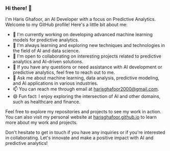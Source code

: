 ### Hi there! 👋

I'm Haris Ghafoor, an AI Developer with a focus on Predictive Analytics. Welcome to my GitHub profile! Here's a little bit about me:

- 🔭 I'm currently working on developing advanced machine learning models for predictive analytics.
- 🌱 I'm always learning and exploring new techniques and technologies in the field of AI and data science.
- 👯 I'm open to collaborating on interesting projects related to predictive analytics and AI-driven solutions.
- 🤔 If you have any questions or need assistance with AI development or predictive analytics, feel free to reach out to me.
- 💬 Ask me about machine learning, data analysis, predictive modeling, and AI applications in various industries.
- 📫 You can reach me through email at [harisghafoor2000@gmail.com](mailto:harisghafoor2000@gmail.com).
- 😄 Fun fact: I enjoy exploring the intersection of AI and other domains, such as healthcare and finance.

Feel free to explore my repositories and projects to see my work in action. You can also visit my personal website at [harisghafoor.github.io](https://harisghafoor.github.io) to learn more about my work and projects.

Don't hesitate to get in touch if you have any inquiries or if you're interested in collaborating. Let's innovate and make a positive impact with AI and predictive analytics!
